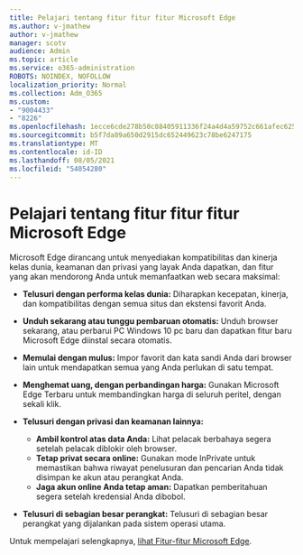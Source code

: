 ```yaml
---
title: Pelajari tentang fitur fitur fitur Microsoft Edge
ms.author: v-jmathew
author: v-jmathew
manager: scotv
audience: Admin
ms.topic: article
ms.service: o365-administration
ROBOTS: NOINDEX, NOFOLLOW
localization_priority: Normal
ms.collection: Adm_O365
ms.custom:
- "9004433"
- "8226"
ms.openlocfilehash: 1ecce6cde278b50c88405911336f24a4d4a59752c661afec62536d6dd824662e
ms.sourcegitcommit: b5f7da89a650d2915dc652449623c78be6247175
ms.translationtype: MT
ms.contentlocale: id-ID
ms.lasthandoff: 08/05/2021
ms.locfileid: "54054280"
---
```

# <a name="learn-about-the-features-of-the-new-microsoft-edge"></a>Pelajari tentang fitur fitur fitur Microsoft Edge

Microsoft Edge dirancang untuk menyediakan kompatibilitas dan kinerja kelas dunia, keamanan dan privasi yang layak Anda dapatkan, dan fitur yang akan mendorong Anda untuk memanfaatkan web secara maksimal:

- **Telusuri dengan performa kelas dunia:** Diharapkan kecepatan, kinerja, dan kompatibilitas dengan semua situs dan ekstensi favorit Anda.
- **Unduh sekarang atau tunggu pembaruan otomatis:** Unduh browser sekarang, atau perbarui PC Windows 10 pc baru dan dapatkan fitur baru Microsoft Edge diinstal secara otomatis.
- **Memulai dengan mulus:** Impor favorit dan kata sandi Anda dari browser lain untuk mendapatkan semua yang Anda perlukan di satu tempat.
- **Menghemat uang, dengan perbandingan harga:** Gunakan Microsoft Edge Terbaru untuk membandingkan harga di seluruh peritel, dengan sekali klik.
- **Telusuri dengan privasi dan keamanan lainnya:**
  - **Ambil kontrol atas data Anda:** Lihat pelacak berbahaya segera setelah pelacak diblokir oleh browser.
  - **Tetap privat secara online:** Gunakan mode InPrivate untuk memastikan bahwa riwayat penelusuran dan pencarian Anda tidak disimpan ke akun atau perangkat Anda.
  - **Jaga akun online Anda tetap aman:** Dapatkan pemberitahuan segera setelah kredensial Anda dibobol.

- **Telusuri di sebagian besar perangkat:** Telusuri di sebagian besar perangkat yang dijalankan pada sistem operasi utama.

Untuk mempelajari selengkapnya, [lihat Fitur-fitur Microsoft Edge](https://go.microsoft.com/fwlink/?linkid=2146817).
